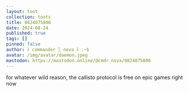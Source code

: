 ```yaml
---
layout: toot
collection: toots
title: 0824075800
date: 2024-08-24
published: true
tags: []
pinned: false
author: ⸸ commander ░ nova ⸸ :~$
avatar: /img/avatar/daemon.jpeg
mastodon: https://mastodon.online/@cmdr_nova/0824075800
---
```


for whatever wild reason, the callisto protocol is free on epic games right now
